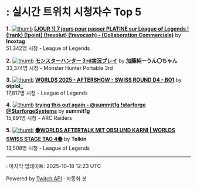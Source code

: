 # : 실시간 트위치 시청자수 Top 5

**1.** [![thumb](https://static-cdn.jtvnw.net/previews-ttv/live_user_inoxtag-320x180.jpg)](https://twitch.tv/Inoxtag)
**[[JOUR 1] 7 jours pour passer PLATINE sur League of Legends ! (!rank) (!point) (!revolut) (!revocash) - (Collaboration Commerciale)](https://twitch.tv/Inoxtag)** by **Inoxtag**<br>51,342명 시청  - League of Legends

**2.** [![thumb](https://static-cdn.jtvnw.net/previews-ttv/live_user_kato_junichi0817-320x180.jpg)](https://twitch.tv/加藤純一うん〇ちゃん)
**[モンスターハンター３rd実況プレイ](https://twitch.tv/加藤純一うん〇ちゃん)** by **加藤純一うん〇ちゃん**<br>33,374명 시청  - Monster Hunter Portable 3rd

**3.** [![thumb](https://static-cdn.jtvnw.net/previews-ttv/live_user_otplol_-320x180.jpg)](https://twitch.tv/otplol_)
**[WORLDS 2025 - AFTERSHOW - SWISS ROUND D4 - BO1](https://twitch.tv/otplol_)** by **otplol_**<br>17,817명 시청  - League of Legends

**4.** [![thumb](https://static-cdn.jtvnw.net/previews-ttv/live_user_summit1g-320x180.jpg)](https://twitch.tv/summit1g)
**[trying this out again - @summit1g !starforge @StarforgeSystems](https://twitch.tv/summit1g)** by **summit1g**<br>15,891명 시청  - ARC Raiders

**5.** [![thumb](https://static-cdn.jtvnw.net/previews-ttv/live_user_tolkin-320x180.jpg)](https://twitch.tv/Tolkin)
**[🟢WORLDS AFTERTALK MIT OBSI UND KARNI | WORLDS SWISS STAGE TAG 4🟢](https://twitch.tv/Tolkin)** by **Tolkin**<br>13,508명 시청  - League of Legends


---
: 마지막 업데이트: 2025-10-18 12:23 UTC

Powered by [Twitch API](https://dev.twitch.tv/docs/api/reference) · 자동화 봇